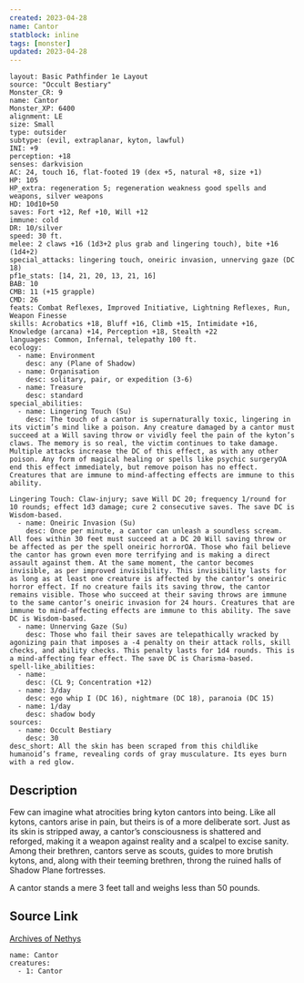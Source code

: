 ```yaml
---
created: 2023-04-28
name: Cantor
statblock: inline
tags: [monster]
updated: 2023-04-28
---
```

```statblock
layout: Basic Pathfinder 1e Layout
source: "Occult Bestiary"
Monster_CR: 9
name: Cantor
Monster_XP: 6400
alignment: LE
size: Small
type: outsider
subtype: (evil, extraplanar, kyton, lawful)
INI: +9
perception: +18
senses: darkvision
AC: 24, touch 16, flat-footed 19 (dex +5, natural +8, size +1)
HP: 105
HP_extra: regeneration 5; regeneration weakness good spells and weapons, silver weapons
HD: 10d10+50
saves: Fort +12, Ref +10, Will +12
immune: cold
DR: 10/silver
speed: 30 ft.
melee: 2 claws +16 (1d3+2 plus grab and lingering touch), bite +16 (1d4+2)
special_attacks: lingering touch, oneiric invasion, unnerving gaze (DC 18)
pf1e_stats: [14, 21, 20, 13, 21, 16]
BAB: 10
CMB: 11 (+15 grapple)
CMD: 26
feats: Combat Reflexes, Improved Initiative, Lightning Reflexes, Run, Weapon Finesse
skills: Acrobatics +18, Bluff +16, Climb +15, Intimidate +16, Knowledge (arcana) +14, Perception +18, Stealth +22
languages: Common, Infernal, telepathy 100 ft.
ecology:
  - name: Environment
    desc: any (Plane of Shadow)
  - name: Organisation
    desc: solitary, pair, or expedition (3-6)
  - name: Treasure
    desc: standard
special_abilities:
  - name: Lingering Touch (Su)
    desc: The touch of a cantor is supernaturally toxic, lingering in its victim’s mind like a poison. Any creature damaged by a cantor must succeed at a Will saving throw or vividly feel the pain of the kyton’s claws. The memory is so real, the victim continues to take damage. Multiple attacks increase the DC of this effect, as with any other poison. Any form of magical healing or spells like psychic surgeryOA end this effect immediately, but remove poison has no effect. Creatures that are immune to mind-affecting effects are immune to this ability.

Lingering Touch: Claw-injury; save Will DC 20; frequency 1/round for 10 rounds; effect 1d3 damage; cure 2 consecutive saves. The save DC is Wisdom-based.
  - name: Oneiric Invasion (Su)
    desc: Once per minute, a cantor can unleash a soundless scream. All foes within 30 feet must succeed at a DC 20 Will saving throw or be affected as per the spell oneiric horrorOA. Those who fail believe the cantor has grown even more terrifying and is making a direct assault against them. At the same moment, the cantor becomes invisible, as per improved invisibility. This invisibility lasts for as long as at least one creature is affected by the cantor’s oneiric horror effect. If no creature fails its saving throw, the cantor remains visible. Those who succeed at their saving throws are immune to the same cantor’s oneiric invasion for 24 hours. Creatures that are immune to mind-affecting effects are immune to this ability. The save DC is Wisdom-based.
  - name: Unnerving Gaze (Su)
    desc: Those who fail their saves are telepathically wracked by agonizing pain that imposes a -4 penalty on their attack rolls, skill checks, and ability checks. This penalty lasts for 1d4 rounds. This is a mind-affecting fear effect. The save DC is Charisma-based.
spell-like_abilities:
  - name:
    desc: (CL 9; Concentration +12)
  - name: 3/day
    desc: ego whip I (DC 16), nightmare (DC 18), paranoia (DC 15)
  - name: 1/day
    desc: shadow body
sources:
  - name: Occult Bestiary
    desc: 30
desc_short: All the skin has been scraped from this childlike humanoid’s frame, revealing cords of gray musculature. Its eyes burn with a red glow.
```
## Description
Few can imagine what atrocities bring kyton cantors into being. Like all kytons, cantors arise in pain, but theirs is of a more deliberate sort. Just as its skin is stripped away, a cantor’s consciousness is shattered and reforged, making it a weapon against reality and a scalpel to excise sanity. Among their brethren, cantors serve as scouts, guides to more brutish kytons, and, along with their teeming brethren, throng the ruined halls of Shadow Plane fortresses.

A cantor stands a mere 3 feet tall and weighs less than 50 pounds.
## Source Link
[Archives of Nethys](https://aonprd.com/MonsterDisplay.aspx?ItemName=Cantor)
```encounter-table
name: Cantor
creatures:
  - 1: Cantor
```
